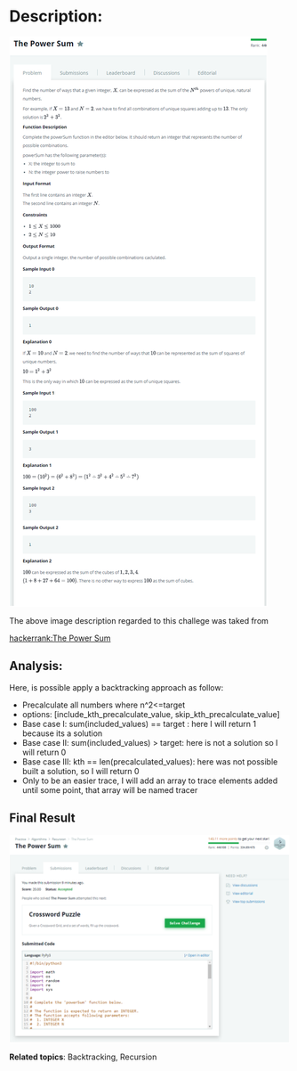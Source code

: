 # Description:

![challenge image from: hackerrank.com](challenge.png)

The above image description regarded to this challege was taked from

[hackerrank:The Power Sum](https://www.hackerrank.com/challenges/the-power-sum/problem)

## Analysis:

Here, is possible apply a backtracking approach as follow:

- Precalculate all numbers where n^2<=target
- options: [include_kth_precalculate_value, skip_kth_precalculate_value]
- Base case I: sum(included_values) == target : here I will return 1 because its a solution
- Base case II: sum(included_values) > target: here is not a solution so I will return 0
- Base case III: kth == len(precalculated_values): here was not possible built a solution, so I will return 0
- Only to be an easier trace, I will add an array to trace elements added until some point, that array will be named tracer

## Final Result

![final result: hackerrank.com](Summary_Approach_I.png)

**Related topics**: Backtracking, Recursion
